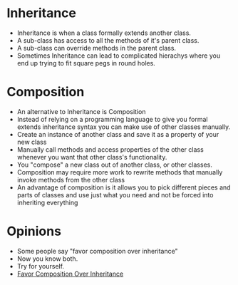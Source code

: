 # Inheritance
* Inheritance is when a class formally extends another class.
* A sub-class has access to all the methods of it's parent class.
* A sub-class can override methods in the parent class.
* Sometimes Inheritance can lead to complicated hierachys where
  you end up trying to fit square pegs in round holes.

# Composition
* An alternative to Inheritance is Composition
* Instead of relying on a programming language to give you formal
  extends inheritance syntax you can make use of other classes manually.
* Create an instance of another class and save it as a property
  of your new class
* Manually call methods and access properties of the other class
  whenever you want that other class's functionality.
* You "compose" a new class out of another class, or other classes.
* Composition may require more work to rewrite methods that manually
  invoke methods from the other class
* An advantage of composition is it allows you to pick different
  pieces and parts of classes and use just what you need and not
  be forced into inheriting everything

# Opinions
* Some people say "favor composition over inheritance"
* Now you know both.
* Try for yourself.
* [Favor Composition Over Inheritance](https://en.wikipedia.org/wiki/Composition_over_inheritance)